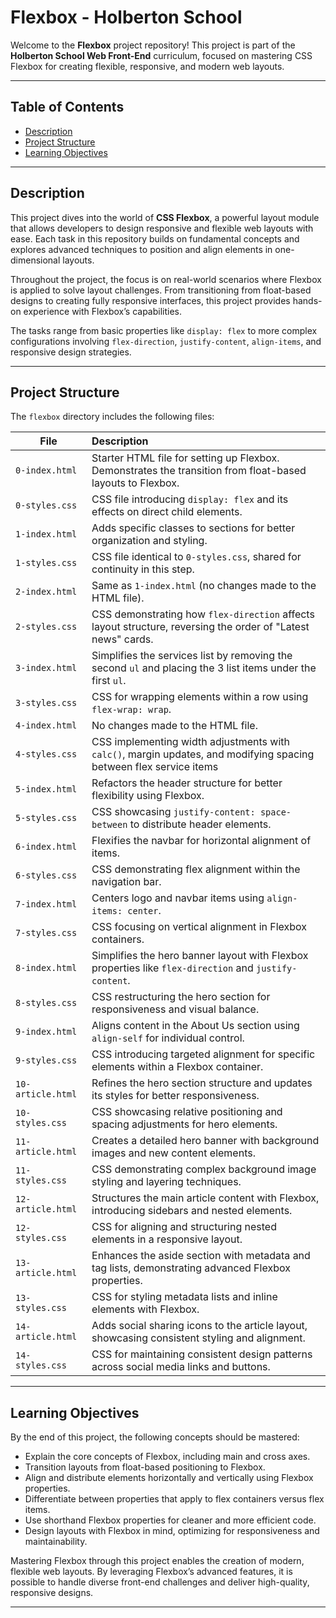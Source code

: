 # Flexbox - Holberton School

Welcome to the **Flexbox** project repository! This project is part of the **Holberton School Web Front-End** curriculum, focused on mastering CSS Flexbox for creating flexible, responsive, and modern web layouts.

---

## Table of Contents

- [Description](#description)
- [Project Structure](#project-structure)
- [Learning Objectives](#learning-objectives)

---

## Description

This project dives into the world of **CSS Flexbox**, a powerful layout module that allows developers to design responsive and flexible web layouts with ease. Each task in this repository builds on fundamental concepts and explores advanced techniques to position and align elements in one-dimensional layouts.

Throughout the project, the focus is on real-world scenarios where Flexbox is applied to solve layout challenges. From transitioning from float-based designs to creating fully responsive interfaces, this project provides hands-on experience with Flexbox’s capabilities.

The tasks range from basic properties like `display: flex` to more complex configurations involving `flex-direction`, `justify-content`, `align-items`, and responsive design strategies.

---

## Project Structure

The `flexbox` directory includes the following files:

| File              | Description                                                  |
| ----------------- | :----------------------------------------------------------- |
| `0-index.html`    | Starter HTML file for setting up Flexbox. Demonstrates the transition from float-based layouts to Flexbox. |
| `0-styles.css`    | CSS file introducing `display: flex` and its effects on direct child elements. |
| `1-index.html`    | Adds specific classes to sections for better organization and styling. |
| `1-styles.css`    | CSS file identical to `0-styles.css`, shared for continuity in this step. |
| `2-index.html`    | Same as `1-index.html` (no changes made to the HTML file).   |
| `2-styles.css`    | CSS demonstrating how `flex-direction` affects layout structure, reversing the order of "Latest news" cards. |
| `3-index.html`    | Simplifies the services list by removing the second `ul` and placing the 3 list items under the first `ul`. |
| `3-styles.css`    | CSS for wrapping elements within a row using `flex-wrap: wrap`. |
| `4-index.html`    | No changes made to the HTML file.                            |
| `4-styles.css`    | CSS implementing width adjustments with `calc()`, margin updates, and modifying spacing between flex service items |
| `5-index.html`    | Refactors the header structure for better flexibility using Flexbox. |
| `5-styles.css`    | CSS showcasing `justify-content: space-between` to distribute header elements. |
| `6-index.html`    | Flexifies the navbar for horizontal alignment of items.      |
| `6-styles.css`    | CSS demonstrating flex alignment within the navigation bar.  |
| `7-index.html`    | Centers logo and navbar items using `align-items: center`.   |
| `7-styles.css`    | CSS focusing on vertical alignment in Flexbox containers.    |
| `8-index.html`    | Simplifies the hero banner layout with Flexbox properties like `flex-direction` and `justify-content`. |
| `8-styles.css`    | CSS restructuring the hero section for responsiveness and visual balance. |
| `9-index.html`    | Aligns content in the About Us section using `align-self` for individual control. |
| `9-styles.css`    | CSS introducing targeted alignment for specific elements within a Flexbox container. |
| `10-article.html` | Refines the hero section structure and updates its styles for better responsiveness. |
| `10-styles.css`   | CSS showcasing relative positioning and spacing adjustments for hero elements. |
| `11-article.html` | Creates a detailed hero banner with background images and new content elements. |
| `11-styles.css`   | CSS demonstrating complex background image styling and layering techniques. |
| `12-article.html` | Structures the main article content with Flexbox, introducing sidebars and nested elements. |
| `12-styles.css`   | CSS for aligning and structuring nested elements in a responsive layout. |
| `13-article.html` | Enhances the aside section with metadata and tag lists, demonstrating advanced Flexbox properties. |
| `13-styles.css`   | CSS for styling metadata lists and inline elements with Flexbox. |
| `14-article.html` | Adds social sharing icons to the article layout, showcasing consistent styling and alignment. |
| `14-styles.css`   | CSS for maintaining consistent design patterns across social media links and buttons. |

---

## Learning Objectives

By the end of this project, the following concepts should be mastered:

- Explain the core concepts of Flexbox, including main and cross axes.
- Transition layouts from float-based positioning to Flexbox.
- Align and distribute elements horizontally and vertically using Flexbox properties.
- Differentiate between properties that apply to flex containers versus flex items.
- Use shorthand Flexbox properties for cleaner and more efficient code.
- Design layouts with Flexbox in mind, optimizing for responsiveness and maintainability.

Mastering Flexbox through this project enables the creation of modern, flexible web layouts. By leveraging Flexbox’s advanced features, it is possible to handle diverse front-end challenges and deliver high-quality, responsive designs.

---
